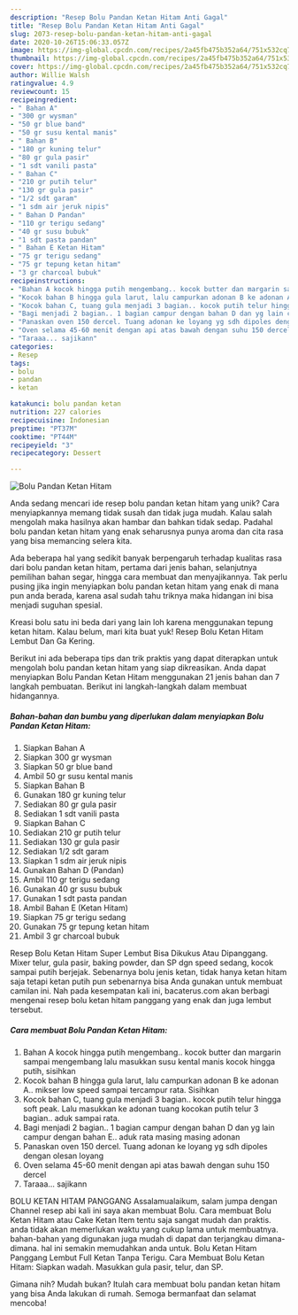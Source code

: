 ```yaml
---
description: "Resep Bolu Pandan Ketan Hitam Anti Gagal"
title: "Resep Bolu Pandan Ketan Hitam Anti Gagal"
slug: 2073-resep-bolu-pandan-ketan-hitam-anti-gagal
date: 2020-10-26T15:06:33.057Z
image: https://img-global.cpcdn.com/recipes/2a45fb475b352a64/751x532cq70/bolu-pandan-ketan-hitam-foto-resep-utama.jpg
thumbnail: https://img-global.cpcdn.com/recipes/2a45fb475b352a64/751x532cq70/bolu-pandan-ketan-hitam-foto-resep-utama.jpg
cover: https://img-global.cpcdn.com/recipes/2a45fb475b352a64/751x532cq70/bolu-pandan-ketan-hitam-foto-resep-utama.jpg
author: Willie Walsh
ratingvalue: 4.9
reviewcount: 15
recipeingredient:
- " Bahan A"
- "300 gr wysman"
- "50 gr blue band"
- "50 gr susu kental manis"
- " Bahan B"
- "180 gr kuning telur"
- "80 gr gula pasir"
- "1 sdt vanili pasta"
- " Bahan C"
- "210 gr putih telur"
- "130 gr gula pasir"
- "1/2 sdt garam"
- "1 sdm air jeruk nipis"
- " Bahan D Pandan"
- "110 gr terigu sedang"
- "40 gr susu bubuk"
- "1 sdt pasta pandan"
- " Bahan E Ketan Hitam"
- "75 gr terigu sedang"
- "75 gr tepung ketan hitam"
- "3 gr charcoal bubuk"
recipeinstructions:
- "Bahan A kocok hingga putih mengembang.. kocok butter dan margarin sampai mengembang lalu masukkan susu kental manis kocok hingga putih, sisihkan"
- "Kocok bahan B hingga gula larut, lalu campurkan adonan B ke adonan A.. mikser low speed sampai tercampur rata. Sisihkan"
- "Kocok bahan C, tuang gula menjadi 3 bagian.. kocok putih telur hingga soft peak. Lalu masukkan ke adonan tuang kocokan putih telur 3 bagian.. aduk sampai rata."
- "Bagi menjadi 2 bagian.. 1 bagian campur dengan bahan D dan yg lain campur dengan bahan E.. aduk rata masing masing adonan"
- "Panaskan oven 150 dercel. Tuang adonan ke loyang yg sdh dipoles dengan olesan loyang"
- "Oven selama 45-60 menit dengan api atas bawah dengan suhu 150 dercel"
- "Taraaa... sajikann"
categories:
- Resep
tags:
- bolu
- pandan
- ketan

katakunci: bolu pandan ketan 
nutrition: 227 calories
recipecuisine: Indonesian
preptime: "PT37M"
cooktime: "PT44M"
recipeyield: "3"
recipecategory: Dessert

---
```



![Bolu Pandan Ketan Hitam](https://img-global.cpcdn.com/recipes/2a45fb475b352a64/751x532cq70/bolu-pandan-ketan-hitam-foto-resep-utama.jpg)

Anda sedang mencari ide resep bolu pandan ketan hitam yang unik? Cara menyiapkannya memang tidak susah dan tidak juga mudah. Kalau salah mengolah maka hasilnya akan hambar dan bahkan tidak sedap. Padahal bolu pandan ketan hitam yang enak seharusnya punya aroma dan cita rasa yang bisa memancing selera kita.

Ada beberapa hal yang sedikit banyak berpengaruh terhadap kualitas rasa dari bolu pandan ketan hitam, pertama dari jenis bahan, selanjutnya pemilihan bahan segar, hingga cara membuat dan menyajikannya. Tak perlu pusing jika ingin menyiapkan bolu pandan ketan hitam yang enak di mana pun anda berada, karena asal sudah tahu triknya maka hidangan ini bisa menjadi suguhan spesial.

Kreasi bolu satu ini beda dari yang lain loh karena menggunakan tepung ketan hitam. Kalau belum, mari kita buat yuk! Resep Bolu Ketan Hitam Lembut Dan Ga Kering.


Berikut ini ada beberapa tips dan trik praktis yang dapat diterapkan untuk mengolah bolu pandan ketan hitam yang siap dikreasikan. Anda dapat menyiapkan Bolu Pandan Ketan Hitam menggunakan 21 jenis bahan dan 7 langkah pembuatan. Berikut ini langkah-langkah dalam membuat hidangannya.

<!--inarticleads1-->

##### Bahan-bahan dan bumbu yang diperlukan dalam menyiapkan Bolu Pandan Ketan Hitam:

1. Siapkan  Bahan A
1. Siapkan 300 gr wysman
1. Siapkan 50 gr blue band
1. Ambil 50 gr susu kental manis
1. Siapkan  Bahan B
1. Gunakan 180 gr kuning telur
1. Sediakan 80 gr gula pasir
1. Sediakan 1 sdt vanili pasta
1. Siapkan  Bahan C
1. Sediakan 210 gr putih telur
1. Sediakan 130 gr gula pasir
1. Sediakan 1/2 sdt garam
1. Siapkan 1 sdm air jeruk nipis
1. Gunakan  Bahan D (Pandan)
1. Ambil 110 gr terigu sedang
1. Gunakan 40 gr susu bubuk
1. Gunakan 1 sdt pasta pandan
1. Ambil  Bahan E (Ketan Hitam)
1. Siapkan 75 gr terigu sedang
1. Gunakan 75 gr tepung ketan hitam
1. Ambil 3 gr charcoal bubuk


Resep Bolu Ketan Hitam Super Lembut Bisa Dikukus Atau Dipanggang. Mixer telur, gula pasir, baking powder, dan SP dgn speed sedang, kocok sampai putih berjejak. Sebenarnya bolu jenis ketan, tidak hanya ketan hitam saja tetapi ketan putih pun sebenarnya bisa Anda gunakan untuk membuat camilan ini. Nah pada kesempatan kali ini, bacaterus.com akan berbagi mengenai resep bolu ketan hitam panggang yang enak dan juga lembut tersebut. 

<!--inarticleads2-->

##### Cara membuat Bolu Pandan Ketan Hitam:

1. Bahan A kocok hingga putih mengembang.. kocok butter dan margarin sampai mengembang lalu masukkan susu kental manis kocok hingga putih, sisihkan
1. Kocok bahan B hingga gula larut, lalu campurkan adonan B ke adonan A.. mikser low speed sampai tercampur rata. Sisihkan
1. Kocok bahan C, tuang gula menjadi 3 bagian.. kocok putih telur hingga soft peak. Lalu masukkan ke adonan tuang kocokan putih telur 3 bagian.. aduk sampai rata.
1. Bagi menjadi 2 bagian.. 1 bagian campur dengan bahan D dan yg lain campur dengan bahan E.. aduk rata masing masing adonan
1. Panaskan oven 150 dercel. Tuang adonan ke loyang yg sdh dipoles dengan olesan loyang
1. Oven selama 45-60 menit dengan api atas bawah dengan suhu 150 dercel
1. Taraaa... sajikann


BOLU KETAN HITAM PANGGANG Assalamualaikum, salam jumpa dengan Channel resep abi kali ini saya akan membuat Bolu. Cara membuat Bolu Ketan Hitam atau Cake Ketan Item tentu saja sangat mudah dan praktis. anda tidak akan memerlukan waktu yang cukup lama untuk membuatnya. bahan-bahan yang digunakan juga mudah di dapat dan terjangkau dimana-dimana. hal ini semakin memudahkan anda untuk. Bolu Ketan Hitam Panggang Lembut Full Ketan Tanpa Terigu. Cara Membuat Bolu Ketan Hitam: Siapkan wadah. Masukkan gula pasir, telur, dan SP. 

Gimana nih? Mudah bukan? Itulah cara membuat bolu pandan ketan hitam yang bisa Anda lakukan di rumah. Semoga bermanfaat dan selamat mencoba!
